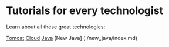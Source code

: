 
# Tutorials for every technologist

Learn about all these great technologies:

[Tomcat](./tomcat/index.md)
[Cloud](./cloud/index.md)
[Java](./java/index.md)
[New Java] (./new_java/index.md)
